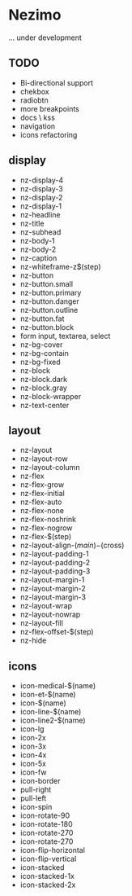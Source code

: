 # Nezimo

... under development

## TODO
* Bi-directional support
* chekbox
* radiobtn
* more breakpoints
* docs \ kss
* navigation
* icons refactoring

## display
* nz-display-4
* nz-display-3
* nz-display-2
* nz-display-1
* nz-headline
* nz-title
* nz-subhead
* nz-body-1
* nz-body-2
* nz-caption
* nz-whiteframe-z$(step)
* nz-button
* nz-button.small
* nz-button.primary
* nz-button.danger
* nz-button.outline
* nz-button.fat
* nz-button.block
* form input, textarea, select
* nz-bg-cover
* nz-bg-contain
* nz-bg-fixed
* nz-block
* nz-block.dark
* nz-block.gray
* nz-block-wrapper
* nz-text-center

## layout
* nz-layout
* nz-layout-row
* nz-layout-column
* nz-flex
* nz-flex-grow
* nz-flex-initial
* nz-flex-auto
* nz-flex-none
* nz-flex-noshrink
* nz-flex-nogrow
* nz-flex-$(step)
* nz-layout-align-$(main)-$(cross)
* nz-layout-padding-1
* nz-layout-padding-2
* nz-layout-padding-3
* nz-layout-margin-1
* nz-layout-margin-2
* nz-layout-margin-3
* nz-layout-wrap
* nz-layout-nowrap
* nz-layout-fill
* nz-flex-offset-$(step)
* nz-hide

## icons
* icon-medical-$(name)
* icon-et-$(name)
* icon-$(name)
* icon-line-$(name)
* icon-line2-$(name)
* icon-lg
* icon-2x
* icon-3x
* icon-4x
* icon-5x
* icon-fw
* icon-border
* pull-right
* pull-left
* icon-spin
* icon-rotate-90
* icon-rotate-180
* icon-rotate-270
* icon-rotate-270
* icon-flip-horizontal
* icon-flip-vertical
* icon-stacked
* icon-stacked-1x
* icon-stacked-2x